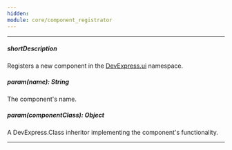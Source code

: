 ```yaml
---
hidden: 
module: core/component_registrator
---
```

---
##### shortDescription
Registers a new component in the [DevExpress.ui](/api-reference/50%20Common/utils/ui '/Documentation/ApiReference/Common/Utils/#ui') namespace.

##### param(name): String
The component's name.

##### param(componentClass): Object
A DevExpress.Class inheritor implementing the component's functionality.

---
